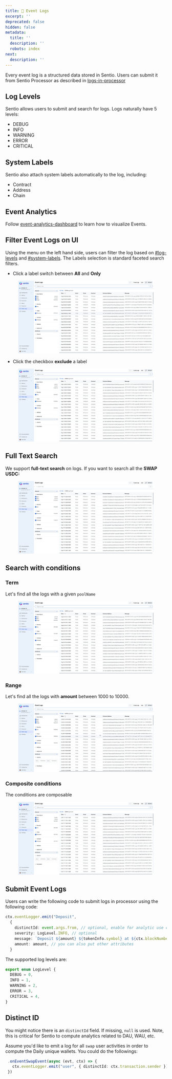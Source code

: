 ```yaml
---
title: 📕 Event Logs
excerpt: ''
deprecated: false
hidden: false
metadata:
  title: ''
  description: ''
  robots: index
next:
  description: ''
---
```

Every event log is a structured data stored in Sentio. Users can submit it from Sentio Processor as described in [logs-in-processor](logs-in-processor "mention")

## Log Levels

Sentio allows users to submit and search for logs. Logs naturally have 5 levels:

* DEBUG
* INFO
* WARNING
* ERROR
* CRITICAL

## System Labels

Sentio also attach system labels automatically to the log, including:

* Contract
* Address
* Chain

## Event Analytics

Follow [event-analytics-dashboard](event-analytics-dashboard "mention") to learn how to visualize Events.

## Filter Event Logs on UI

Using the menu on the left hand side, users can filter the log based on [#log-levels](event-logs#log-levels "mention") and [#system-labels](event-logs#system-labels "mention"). The Labels selection is standard faceted search filters.

* Click a label switch between **All** and **Only**

<figure>
  <img src="https://raw.githubusercontent.com/sentioxyz/docs/v1.0/assets/allonly.gif" alt="" />

  <figcaption />
</figure>

* Click the checkbox **exclude** a label

<figure>
  <img src="https://raw.githubusercontent.com/sentioxyz/docs/v1.0/assets/unselect.gif" alt="" />

  <figcaption />
</figure>

## Full Text Search

We support **full-text search** on logs. If you want to search all the **SWAP USDC:**

<figure>
  <img src="https://raw.githubusercontent.com/sentioxyz/docs/v1.0/assets/fulltext.gif" alt="" />

  <figcaption />
</figure>

## Search with conditions

### Term

Let's find all the logs with a given `poolName`

<figure>
  <img src="https://raw.githubusercontent.com/sentioxyz/docs/v1.0/assets/term.gif" alt="" />

  <figcaption />
</figure>

### Range

Let's find all the logs with **amount** between 1000 to 10000.

<figure>
  <img src="https://raw.githubusercontent.com/sentioxyz/docs/v1.0/assets/range.gif" alt="" />

  <figcaption />
</figure>

### Composite conditions

The conditions are composable

<figure>
  <img src="https://raw.githubusercontent.com/sentioxyz/docs/v1.0/assets/composite.gif" alt="" />

  <figcaption />
</figure>

## Submit Event Logs

Users can write the following code to submit logs in processor using the following code:

```typescript
ctx.eventLogger.emit("Deposit",
  {
    distinctId: event.args.from, // optional, enable for analytic use case
    severity: LogLevel.INFO, // optional
    message: `Deposit ${amount} ${tokenInfo.symbol} at ${ctx.blockNumber}`), // optional, enable for better text search
    amount: amount, // you can also put other attributes
  }

```

The supported log levels are:

```typescript
export enum LogLevel {
  DEBUG = 0,
  INFO = 1,
  WARNING = 2,
  ERROR = 3,
  CRITICAL = 4,
}
```

## Distinct ID

You might notice there is an `distinctId` field. If missing, `null` is used. Note, this is critical for Sentio to compute analytics related to DAU, WAU, etc.

Assume you'd like to emit a log for all `swap` user activities in order to compute the Daily unique wallets. You could do the followings:

```typescript
 .onEventSwapEvent(async (evt, ctx) => {
   ctx.eventLogger.emit("user", { distinctId: ctx.transaction.sender })
 })
```

##
